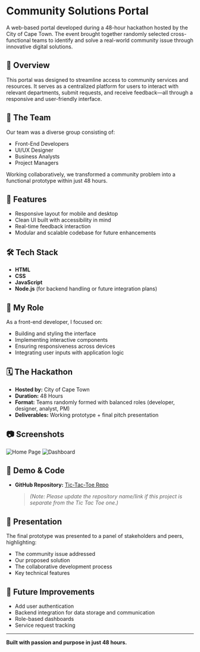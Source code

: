 # Community Solutions Portal

A web-based portal developed during a 48-hour hackathon hosted by the City of Cape Town. The event brought together randomly selected cross-functional teams to identify and solve a real-world community issue through innovative digital solutions.

## 🧠 Overview

This portal was designed to streamline access to community services and resources. It serves as a centralized platform for users to interact with relevant departments, submit requests, and receive feedback—all through a responsive and user-friendly interface.

## 👥 The Team

Our team was a diverse group consisting of:
- Front-End Developers
- UI/UX Designer
- Business Analysts
- Project Managers

Working collaboratively, we transformed a community problem into a functional prototype within just 48 hours.

## 🚀 Features

- Responsive layout for mobile and desktop
- Clean UI built with accessibility in mind
- Real-time feedback interaction
- Modular and scalable codebase for future enhancements

## 🛠️ Tech Stack

- **HTML**
- **CSS**
- **JavaScript**
- **Node.js** (for backend handling or future integration plans)

## 🧩 My Role

As a front-end developer, I focused on:
- Building and styling the interface
- Implementing interactive components
- Ensuring responsiveness across devices
- Integrating user inputs with application logic

## 🗓️ The Hackathon

- **Hosted by:** City of Cape Town
- **Duration:** 48 Hours
- **Format:** Teams randomly formed with balanced roles (developer, designer, analyst, PM)
- **Deliverables:** Working prototype + final pitch presentation

## 📷 Screenshots
![Home Page](https://github.com/user-attachments/assets/6f5650ae-5493-4ad3-87d2-c5771980bc93)
![Dashboard](https://github.com/user-attachments/assets/7474b4c0-ac36-42e0-904f-08b688871b58)

## 🔗 Demo & Code

- **GitHub Repository:** [Tic-Tac-Toe Repo](https://github.com/FayaadAbrahams/Tic-Tac-Toe)  
  > _(Note: Please update the repository name/link if this project is separate from the Tic Tac Toe one.)_

## 📢 Presentation

The final prototype was presented to a panel of stakeholders and peers, highlighting:
- The community issue addressed
- Our proposed solution
- The collaborative development process
- Key technical features

## 📌 Future Improvements

- Add user authentication
- Backend integration for data storage and communication
- Role-based dashboards
- Service request tracking

---

**Built with passion and purpose in just 48 hours.**
